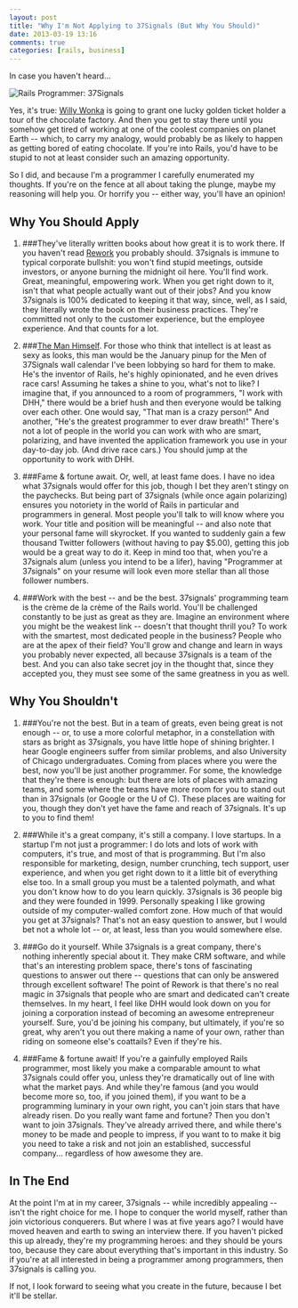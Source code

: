 ```yaml
---
layout: post
title: "Why I'm Not Applying to 37Signals (But Why You Should)"
date: 2013-03-19 13:16
comments: true
categories: [rails, business]
---
```

In case you haven't heard...

![Rails Programmer: 37Signals](http://f.cl.ly/items/2t3d0J0z3045350b1j2d/Screenshot_3_19_13_1_23_PM.png)

Yes, it's true: [Willy Wonka](http://en.wikipedia.org/wiki/David_Heinemeier_Hansson) is going to grant one lucky golden ticket holder a tour of the chocolate factory. And then you get to stay there until you somehow get tired of working at one of the coolest companies on planet Earth -- which, to carry my analogy, would probably be as likely to happen as getting bored of eating chocolate. If you're into Rails, you'd have to be stupid to not at least consider such an amazing opportunity.

So I did, and because I'm a programmer I carefully enumerated my thoughts. If you're on the fence at all about taking the plunge, maybe my reasoning will help you. Or horrify you -- either way, you'll have an opinion!

<!-- more -->

## Why You Should Apply

1. ###They've literally written books about how great it is to work there.
If you haven't read [Rework](http://www.amazon.com/Rework-Jason-Fried/dp/0307463745) you probably should. 37signals is immune to typical corporate bullshit: you won't find stupid meetings, outside investors, or anyone burning the midnight oil here. You'll find work. Great, meaningful, empowering work. When you get right down to it, isn't that what people actually want out of their jobs? And you know 37signals is 100% dedicated to keeping it that way, since, well, as I said, they literally wrote the book on their business practices. They're committed not only to the customer experience, but the employee experience. And that counts for a lot.

2. ###[The Man Himself](http://en.wikipedia.org/wiki/David_Heinemeier_Hansson).
For those who think that intellect is at least as sexy as looks, this man would be the January pinup for the Men of 37Signals wall calendar I've been lobbying so hard for them to make. He's the inventor of Rails, he's highly opinionated, and he even drives race cars! Assuming he takes a shine to you, what's not to like? I imagine that, if you announced to a room of programmers, "I work with DHH," there would be a brief hush and then everyone would be talking over each other. One would say, "That man is a crazy person!" And another, "He's the greatest programmer to ever draw breath!" There's not a lot of people in the world you can work with who are smart, polarizing, and have invented the application framework you use in your day-to-day job. (And drive race cars.) You should jump at the opportunity to work with DHH.

3. ###Fame & fortune await.
Or, well, at least fame does. I have no idea what 37signals would offer for this job, though I bet they aren't stingy on the paychecks. But being part of 37signals (while once again polarizing) ensures you notoriety in the world of Rails in particular and programmers in general. Most people you'll talk to will know where you work. Your title and position will be meaningful -- and also note that your personal fame will skyrocket. If you wanted to suddenly gain a few thousand Twitter followers (without having to pay $5.00), getting this job would be a great way to do it. Keep in mind too that, when you're a 37signals alum (unless you intend to be a lifer), having "Programmer at 37signals" on your resume will look even more stellar than all those follower numbers.

4. ###Work with the best -- and be the best.
37signals' programming team is the crème de la crème of the Rails world. You'll be challenged constantly to be just as great as they are. Imagine an environment where you might be the weakest link -- doesn't that thought thrill you? To work with the smartest, most dedicated people in the business? People who are at the apex of their field? You'll grow and change and learn in ways you probably never expected, all because 37signals is a team of the best. And you can also take secret joy in the thought that, since they accepted you, they must see some of the same greatness in you as well.

## Why You Shouldn't

1. ###You're not the best.
But in a team of greats, even being great is not enough -- or, to use a more colorful metaphor, in a constellation with stars as bright as 37signals, you have little hope of shining brighter. I hear Google engineers suffer from similar problems, and also University of Chicago undergraduates. Coming from places where you were the best, now you'll be just another programmer. For some, the knowledge that they're there is enough: but there are lots of places with amazing teams, and some where the teams have more room for you to stand out than in 37signals (or Google or the U of C). These places are waiting for you, though they don't yet have the fame and reach of 37signals. It's up to you to find them!

2. ###While it's a great company, it's still a company.
I love startups. In a startup I'm not just a programmer: I do lots and lots of work with computers, it's true, and most of that is programming. But I'm also responsible for marketing, design, number crunching, tech support, user experience, and when you get right down to it a little bit of everything else too. In a small group you must be a talented polymath, and what you don't know how to do you learn quickly. 37signals is 36 people big and they were founded in 1999. Personally speaking I like growing outside of my computer-walled comfort zone. How much of that would you get at 37signals? That's not an easy question to answer, but I would bet not a whole lot -- or, at least, less than you would somewhere else.

3. ###Go do it yourself.
While 37signals is a great company, there's nothing inherently special about it. They make CRM software, and while that's an interesting problem space, there's tons of fascinating questions to answer out there -- questions that can only be answered through excellent software! The point of Rework is that there's no real magic in 37signals that people who are smart and dedicated can't create themselves. In my heart, I feel like DHH would look down on you for joining a corporation instead of becoming an awesome entrepreneur yourself. Sure, you'd be joining his company, but ultimately, if you're so great, why aren't you out there making a name of your own, rather than riding on someone else's coattails? Even if they're his.

4. ###Fame & fortune await!
If you're a gainfully employed Rails programmer, most likely you make a comparable amount to what 37signals could offer you, unless they're dramatically out of line with what the market pays. And while they're famous (and you would become more so, too, if you joined them), if you want to be a programming luminary in your own right, you can't join stars that have already risen. Do you really want fame and fortune? Then you don't want to join 37signals. They've already arrived there, and while there's money to be made and people to impress, if you want to to make it big you need to take a risk and not join an established, successful company... regardless of how awesome they are.

## In The End

At the point I'm at in my career, 37signals -- while incredibly appealing -- isn't the right choice for me. I hope to conquer the world myself, rather than join victorious conquerers. But where I was at five years ago? I would have moved heaven and earth to swing an interview there. If you haven't picked this up already, they're my programming heroes: and they should be yours too, because they care about everything that's important in this industry. So if you're at all interested in being a programmer among programmers, then 37signals is calling you.

If not, I look forward to seeing what you create in the future, because I bet it'll be stellar.
